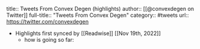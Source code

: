 title:: Tweets From Convex Degen (highlights)
author:: [[@convexdegen on Twitter]]
full-title:: "Tweets From Convex Degen"
category:: #tweets
url:: https://twitter.com/convexdegen

- Highlights first synced by [[Readwise]] [[Nov 19th, 2022]]
	- how is going so far: